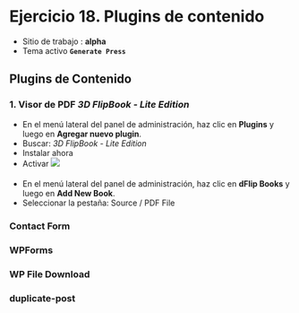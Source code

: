 # Ejercicio 18.  Plugins de contenido

- Sitio de trabajo : **alpha**
- Tema activo **`Generate Press`**

## Plugins de Contenido


### 1. Visor de PDF  _3D FlipBook - Lite Edition_

- En el menú lateral del panel de administración, haz clic en **Plugins** y luego en **Agregar nuevo plugin**.
- Buscar: _3D FlipBook - Lite Edition_
- Instalar ahora
- Activar
![](https://i.imgur.com/FOEUz4u.png)

#### 
- En el menú lateral del panel de administración, haz clic en **dFlip Books** y luego en **Add New Book**.
- Seleccionar la pestaña: Source / PDF File 


### Contact Form 



### **WPForms**

### **WP File Download**
### duplicate-post














<!--stackedit_data:
eyJoaXN0b3J5IjpbLTM0MDkyOTkwNSwtOTgzMTk3NTA1LC01MT
U4OTE4Nl19
-->
